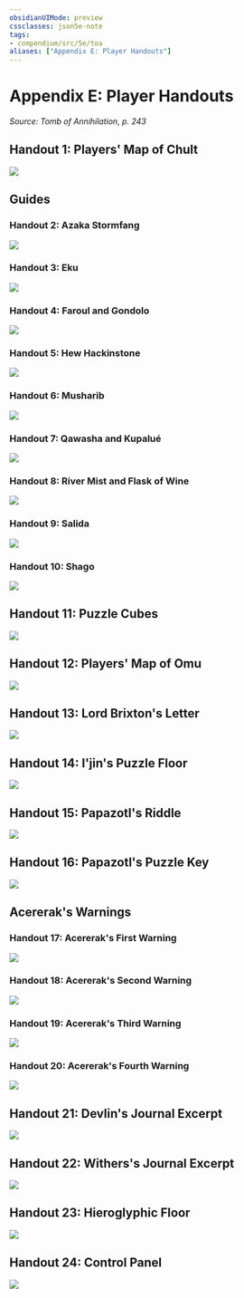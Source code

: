 ```yaml
---
obsidianUIMode: preview
cssclasses: json5e-note
tags:
- compendium/src/5e/toa
aliases: ["Appendix E: Player Handouts"]
---
```

# Appendix E: Player Handouts
*Source: Tomb of Annihilation, p. 243* 

## Handout 1: Players' Map of Chult

![](/3-Mechanics/CLI/adventures/tomb-of-annihilation/img/091-ph01.webp#center)

## Guides

### Handout 2: Azaka Stormfang

![](/3-Mechanics/CLI/adventures/tomb-of-annihilation/img/092-ph02.webp#center)

### Handout 3: Eku

![](/3-Mechanics/CLI/adventures/tomb-of-annihilation/img/093-ph03.webp#center)

### Handout 4: Faroul and Gondolo

![](/3-Mechanics/CLI/adventures/tomb-of-annihilation/img/094-ph04.webp#center)

### Handout 5: Hew Hackinstone

![](/3-Mechanics/CLI/adventures/tomb-of-annihilation/img/095-ph05.webp#center)

### Handout 6: Musharib

![](/3-Mechanics/CLI/adventures/tomb-of-annihilation/img/096-ph06.webp#center)

### Handout 7: Qawasha and Kupalué

![](/3-Mechanics/CLI/adventures/tomb-of-annihilation/img/097-ph07.webp#center)

### Handout 8: River Mist and Flask of Wine

![](/3-Mechanics/CLI/adventures/tomb-of-annihilation/img/098-ph08.webp#center)

### Handout 9: Salida

![](/3-Mechanics/CLI/adventures/tomb-of-annihilation/img/099-ph09.webp#center)

### Handout 10: Shago

![](/3-Mechanics/CLI/adventures/tomb-of-annihilation/img/100-ph10.webp#center)

## Handout 11: Puzzle Cubes

![](/3-Mechanics/CLI/adventures/tomb-of-annihilation/img/101-ph11.webp#center)

## Handout 12: Players' Map of Omu

![](/3-Mechanics/CLI/adventures/tomb-of-annihilation/img/102-ph12.webp#center)

## Handout 13: Lord Brixton's Letter

![](/3-Mechanics/CLI/adventures/tomb-of-annihilation/img/103-ph13.webp#center)

## Handout 14: I'jin's Puzzle Floor

![](/3-Mechanics/CLI/adventures/tomb-of-annihilation/img/104-ph14.webp#center)

## Handout 15: Papazotl's Riddle

![](/3-Mechanics/CLI/adventures/tomb-of-annihilation/img/105-ph15.webp#center)

## Handout 16: Papazotl's Puzzle Key

![](/3-Mechanics/CLI/adventures/tomb-of-annihilation/img/106-ph16.webp#center)

## Acererak's Warnings

### Handout 17: Acererak's First Warning

![](/3-Mechanics/CLI/adventures/tomb-of-annihilation/img/107-ph17.webp#center)

### Handout 18: Acererak's Second Warning

![](/3-Mechanics/CLI/adventures/tomb-of-annihilation/img/108-ph18.webp#center)

### Handout 19: Acererak's Third Warning

![](/3-Mechanics/CLI/adventures/tomb-of-annihilation/img/109-ph19.webp#center)

### Handout 20: Acererak's Fourth Warning

![](/3-Mechanics/CLI/adventures/tomb-of-annihilation/img/110-ph20.webp#center)

## Handout 21: Devlin's Journal Excerpt

![](/3-Mechanics/CLI/adventures/tomb-of-annihilation/img/111-ph21.webp#center)

## Handout 22: Withers's Journal Excerpt

![](/3-Mechanics/CLI/adventures/tomb-of-annihilation/img/112-ph22.webp#center)

## Handout 23: Hieroglyphic Floor

![](/3-Mechanics/CLI/adventures/tomb-of-annihilation/img/113-ph23.webp#center)

## Handout 24: Control Panel

![](/3-Mechanics/CLI/adventures/tomb-of-annihilation/img/114-ph24.webp#center)